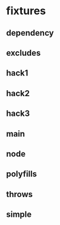 # fixtures

## dependency

## excludes

## hack1

## hack2

## hack3

## main

## node

## polyfills

## throws

## simple
